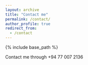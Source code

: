```yaml
---
layout: archive
title: "Contact me"
permalink: /contact/
author_profile: true
redirect_from:
  - /contact
---
```


{% include base_path %}


Contact me through +94 77 007 2136
